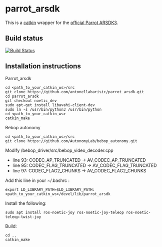 # parrot_arsdk

This is a [catkin](http://wiki.ros.org/catkin) wrapper for the [official Parrot ARSDK3](https://github.com/Parrot-Developers/arsdk_manifests).

## Build status

[![Build Status](https://travis-ci.org/AutonomyLab/parrot_arsdk.svg?branch=indigo-devel)](https://travis-ci.org/AutonomyLab/parrot_arsdk)

## Installation instructions

Parrot_arsdk

```
cd <path_to_your_catkin_ws>/src
git clone https://github.com/antonellabarisic/parrot_arsdk.git
cd parrot_arsdk
git checkout noetic_dev
sudo apt-get install libavahi-client-dev
sudo ln -s /usr/bin/python3 /usr/bin/python
cd <path_to_your_catkin_ws>
catkin_make
```

Bebop autonomy
```
cd <path_to_your_catkin_ws>/src
git clone https://github.com/AutonomyLab/bebop_autonomy.git
```
Modify /bebop_driver/src/bebop_video_decoder.cpp
- line 93: CODEC_AP_TRUNCATED -> AV_CODEC_AP_TRUNCATED
- line 95: CODEC_FLAG_TRUNCATED -> AV_CODEC_FLAG_TRUNCATED
- line 97: CODEC_FLAG2_CHUNKS -> AV_CODEC_FLAG2_CHUNKS


Add this line in your ~/.bashrc :
```
export LD_LIBRARY_PATH=$LD_LIBRARY_PATH:<path_to_your_catkin_ws>/devel/lib/parrot_arsdk
```
Install the following:
```
sudo apt install ros-noetic-joy ros-noetic-joy-teleop ros-noetic-teleop-twist-joy
```
Build:
```
cd ..
catkin_make
```
